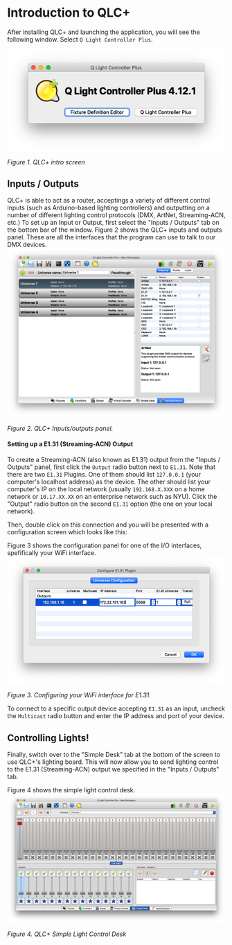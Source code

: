 # Introduction to QLC+

After installing QLC+ and launching the application, you will see the following window.  Select `Q Light Controller Plus`.

![Figure 1. QLC+ intro screen](img/qlc+opener.png)

_Figure 1. QLC+ intro screen_


## Inputs / Outputs

QLC+ is able to act as a router, acceptings a variety of different control inputs (such as Arduino-based lighting controllers) and outputting on a number of different lighting control protocols (DMX, ArtNet, Streaming-ACN, etc.)  To set up an Input or Output, first select the "Inputs / Outputs" tab on the bottom bar of the window.  Figure 2 shows the QLC+ inputs and outputs panel. These are all the interfaces that the program can use to talk to our DMX devices. 
![Figure 2. QLC+ Inputs/outputs panel](img/qlc+-inputs-outputs.png)

_Figure 2. QLC+ Inputs/outputs panel._


#### Setting up a E1.31 (Streaming-ACN) Output

To create a Streaming-ACN (also known as E1.31) output from the "Inputs / Outputs" panel, first click the `Output` radio button next to `E1.31`.  Note that there are two `E1.31` Plugins.  One of them should list `127.0.0.1` (your computer's localhost address) as the device.  The other should list your computer's IP on the local network (usually `192.168.X.XXX` on a home network or `10.17.XX.XX` on an enterprise network such as NYU).  Click the "Output" radio button on the second `E1.31` option (the one on your local network).  

Then, double click on this connection and you will be presented with a configuration screen which looks like this: 

Figure 3 shows the configuration panel for one of the I/O interfaces, spefifically your WiFi interface. 
![Figure 3. Configuring your WiFi interface for E1.31](img/qlc+-e131-config.png)

_Figure 3. Configuring your WiFi interface for E1.31._

To connect to a specific output device accepting `E1.31` as an input, uncheck the `Multicast` radio button and enter the IP address and port of your device.

## Controlling Lights!

Finally, switch over to the "Simple Desk" tab at the bottom of the screen to use QLC+'s lighting board. This will now allow you to send lighting control to the E1.31 (Streaming-ACN) output we specified in the "Inputs / Outputs" tab.

Figure 4 shows the simple light control desk. 
![Figure 4. Simple light control desk](img/qlc+-simple-desk.png)

_Figure 4. QLC+ Simple Light Control Desk_